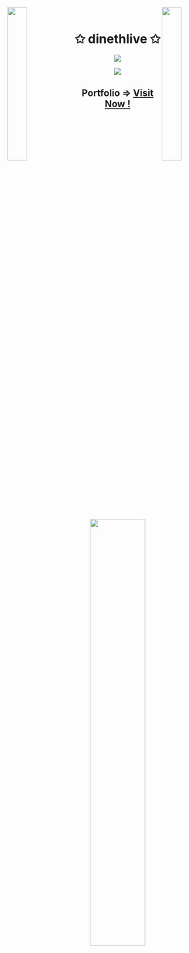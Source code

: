 <img align="left" src="https://user-images.githubusercontent.com/65187002/144930161-2f783401-8d27-4fdf-a2f7-cc0ba32f1f1f.gif" width="30%" style="display:inline;"><img align="right" src="https://user-images.githubusercontent.com/65187002/144930161-2f783401-8d27-4fdf-a2f7-cc0ba32f1f1f.gif" width="30%" style="display:inline;">
<br>
<p align="center">
    <h1 align="center">✩ dinethlive ✩</h1>
</p>
<p align="center">
    <img src="https://readme-typing-svg.herokuapp.com/?lines=Yoooooooooooooooo;Welcome+to+my+profile!;Have+a+look+around!&font=Fira%20Code&color=%23D62F79&center=true&width=280&height=50">
</p>

<p align="center">
    <img id="preview" src="https://komarev.com/ghpvc/?username=dinethlive&color=grey">
    <h2 align="center">Portfolio => <a href="https://dinethlive.netlify.app">Visit Now !</a></h2>
</p>
<p align="center">
    <a href="https://github.com/dinethlive"><img width="50%" src="https://github-readme-stats.vercel.app/api/top-langs/?username=dinethlive&theme=dark&hide=html,css,cmake&layout=compact&langs_count=5&bg_color=101010&hide_title=true"></a>
</p>
